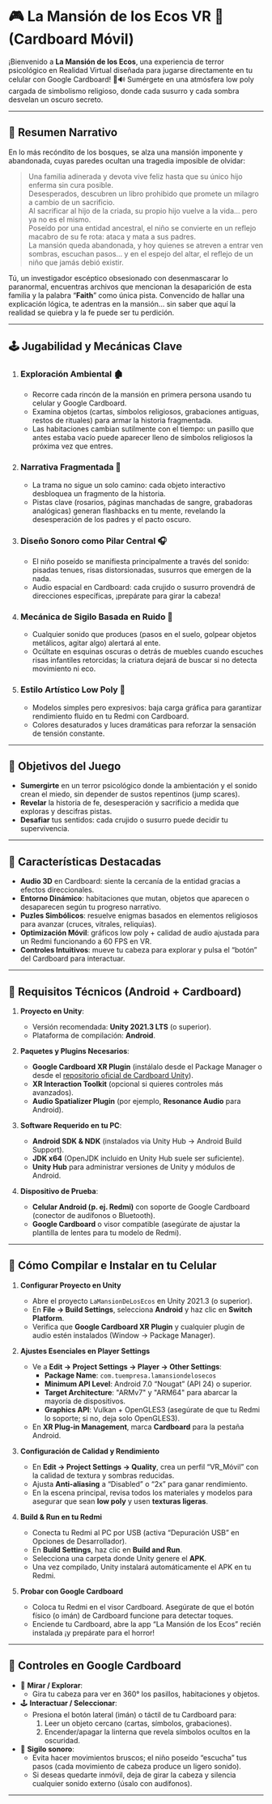 # 🎮 La Mansión de los Ecos VR 👻 (Cardboard Móvil)

¡Bienvenido a **La Mansión de los Ecos**, una experiencia de terror psicológico en Realidad Virtual diseñada para jugarse directamente en tu celular con Google Cardboard! 🔦🔊 Sumérgete en una atmósfera low poly cargada de simbolismo religioso, donde cada susurro y cada sombra desvelan un oscuro secreto.  

---

## 📖 Resumen Narrativo

En lo más recóndito de los bosques, se alza una mansión imponente y abandonada, cuyas paredes ocultan una tragedia imposible de olvidar:

> Una familia adinerada y devota vive feliz hasta que su único hijo enferma sin cura posible.  
> Desesperados, descubren un libro prohibido que promete un milagro a cambio de un sacrificio.  
> Al sacrificar al hijo de la criada, su propio hijo vuelve a la vida… pero ya no es el mismo.  
> Poseído por una entidad ancestral, el niño se convierte en un reflejo macabro de su fe rota: ataca y mata a sus padres.  
> La mansión queda abandonada, y hoy quienes se atreven a entrar ven sombras, escuchan pasos… y en el espejo del altar, el reflejo de un niño que jamás debió existir.  

Tú, un investigador escéptico obsesionado con desenmascarar lo paranormal, encuentras archivos que mencionan la desaparición de esta familia y la palabra “**Faith**” como única pista. Convencido de hallar una explicación lógica, te adentras en la mansión… sin saber que aquí la realidad se quiebra y la fe puede ser tu perdición.  

---

## 🕹️ Jugabilidad y Mecánicas Clave

1. ### Exploración Ambiental 🏚️  
   - Recorre cada rincón de la mansión en primera persona usando tu celular y Google Cardboard.  
   - Examina objetos (cartas, símbolos religiosos, grabaciones antiguas, restos de rituales) para armar la historia fragmentada.  
   - Las habitaciones cambian sutilmente con el tiempo: un pasillo que antes estaba vacío puede aparecer lleno de símbolos religiosos la próxima vez que entres.  

2. ### Narrativa Fragmentada 📜  
   - La trama no sigue un solo camino: cada objeto interactivo desbloquea un fragmento de la historia.  
   - Pistas clave (rosarios, páginas manchadas de sangre, grabadoras analógicas) generan flashbacks en tu mente, revelando la desesperación de los padres y el pacto oscuro.  

3. ### Diseño Sonoro como Pilar Central 🎧  
   - El niño poseído se manifiesta principalmente a través del sonido: pisadas tenues, risas distorsionadas, susurros que emergen de la nada.  
   - Audio espacial en Cardboard: cada crujido o susurro provendrá de direcciones específicas, ¡prepárate para girar la cabeza!  

4. ### Mecánica de Sigilo Basada en Ruido 🤫  
   - Cualquier sonido que produces (pasos en el suelo, golpear objetos metálicos, agitar algo) alertará al ente.  
   - Ocúltate en esquinas oscuras o detrás de muebles cuando escuches risas infantiles retorcidas; la criatura dejará de buscar si no detecta movimiento ni eco.  

5. ### Estilo Artístico Low Poly 📐  
   - Modelos simples pero expresivos: baja carga gráfica para garantizar rendimiento fluido en tu Redmi con Cardboard.  
   - Colores desaturados y luces dramáticas para reforzar la sensación de tensión constante.  

---

## 🎯 Objetivos del Juego

- **Sumergirte** en un terror psicológico donde la ambientación y el sonido crean el miedo, sin depender de sustos repentinos (jump scares).  
- **Revelar** la historia de fe, desesperación y sacrificio a medida que exploras y descifras pistas.  
- **Desafiar** tus sentidos: cada crujido o susurro puede decidir tu supervivencia.  

---

## 🔑 Características Destacadas

- **Audio 3D** en Cardboard: siente la cercanía de la entidad gracias a efectos direccionales.  
- **Entorno Dinámico**: habitaciones que mutan, objetos que aparecen o desaparecen según tu progreso narrativo.  
- **Puzles Simbólicos**: resuelve enigmas basados en elementos religiosos para avanzar (cruces, vitrales, reliquias).  
- **Optimización Móvil**: gráficos low poly + calidad de audio ajustada para un Redmi funcionando a 60 FPS en VR.  
- **Controles Intuitivos**: mueve tu cabeza para explorar y pulsa el “botón” del Cardboard para interactuar.  

---

## 📱 Requisitos Técnicos (Android + Cardboard)

1. **Proyecto en Unity**:  
   - Versión recomendada: **Unity 2021.3 LTS** (o superior).  
   - Plataforma de compilación: **Android**.  

2. **Paquetes y Plugins Necesarios**:  
   - **Google Cardboard XR Plugin** (instálalo desde el Package Manager o desde el [repositorio oficial de Cardboard Unity](https://github.com/googlevr/cardboard-xr-plugin)).  
   - **XR Interaction Toolkit** (opcional si quieres controles más avanzados).  
   - **Audio Spatializer Plugin** (por ejemplo, **Resonance Audio** para Android).  

3. **Software Requerido en tu PC**:  
   - **Android SDK & NDK** (instalados via Unity Hub → Android Build Support).  
   - **JDK x64** (OpenJDK incluido en Unity Hub suele ser suficiente).  
   - **Unity Hub** para administrar versiones de Unity y módulos de Android.  

4. **Dispositivo de Prueba**:  
   - **Celular Android (p. ej. Redmi)** con soporte de Google Cardboard (conector de audífonos o Bluetooth).  
   - **Google Cardboard** o visor compatible (asegúrate de ajustar la plantilla de lentes para tu modelo de Redmi).  

---

## 🔧 Cómo Compilar e Instalar en tu Celular

1. **Configurar Proyecto en Unity**  
   - Abre el proyecto `LaMansionDeLosEcos` en Unity 2021.3 (o superior).  
   - En **File → Build Settings**, selecciona **Android** y haz clic en **Switch Platform**.  
   - Verifica que **Google Cardboard XR Plugin** y cualquier plugin de audio estén instalados (Window → Package Manager).  

2. **Ajustes Esenciales en Player Settings**  
   - Ve a **Edit → Project Settings → Player → Other Settings**:  
     - **Package Name**: `com.tuempresa.lamansiondelosecos`  
     - **Minimum API Level**: Android 7.0 “Nougat” (API 24) o superior.  
     - **Target Architecture**: "ARMv7" y "ARM64" para abarcar la mayoría de dispositivos.  
     - **Graphics API**: Vulkan + OpenGLES3 (asegúrate de que tu Redmi lo soporte; si no, deja solo OpenGLES3).  
   - En **XR Plug-in Management**, marca **Cardboard** para la pestaña Android.  

3. **Configuración de Calidad y Rendimiento**  
   - En **Edit → Project Settings → Quality**, crea un perfil “VR_Móvil” con la calidad de textura y sombras reducidas.  
   - Ajusta **Anti-aliasing** a “Disabled” o “2x” para ganar rendimiento.  
   - En la escena principal, revisa todos los materiales y modelos para asegurar que sean **low poly** y usen **texturas ligeras**.  

4. **Build & Run en tu Redmi**  
   - Conecta tu Redmi al PC por USB (activa “Depuración USB” en Opciones de Desarrollador).  
   - En **Build Settings**, haz clic en **Build and Run**.  
   - Selecciona una carpeta donde Unity genere el **APK**.  
   - Una vez compilado, Unity instalará automáticamente el APK en tu Redmi.  

5. **Probar con Google Cardboard**  
   - Coloca tu Redmi en el visor Cardboard. Asegúrate de que el botón físico (o imán) de Cardboard funcione para detectar toques.  
   - Enciende tu Cardboard, abre la app “La Mansión de los Ecos” recién instalada ¡y prepárate para el horror!  

---

## 📲 Controles en Google Cardboard

- 👀 **Mirar / Explorar**:  
  - Gira tu cabeza para ver en 360° los pasillos, habitaciones y objetos.  
- 🕹 **Interactuar / Seleccionar**:  
  - Presiona el botón lateral (imán) o táctil de tu Cardboard para:  
    1. Leer un objeto cercano (cartas, símbolos, grabaciones).  
    2. Encender/apagar la linterna que revela símbolos ocultos en la oscuridad.  
- 🤫 **Sigilo sonoro**:  
  - Evita hacer movimientos bruscos; el niño poseído “escucha” tus pasos (cada movimiento de cabeza produce un ligero sonido).  
  - Si deseas quedarte inmóvil, deja de girar la cabeza y silencia cualquier sonido externo (úsalo con audífonos).  

---
